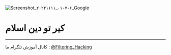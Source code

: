![Screenshot_۲۰۲۴۱۱۱۱_۰۱۰۷۰۶_Google](https://github.com/user-attachments/assets/b0d2f203-3724-463e-a338-da5aef5baeff)
# کیر تو دین اسلام
--------------------
کانال آموزش تلگرام ما :
[@Filtering_Hacking](https://t.me/Filtering_Hacking)

